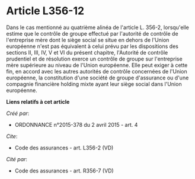 # Article L356-12

Dans le cas mentionné au quatrième alinéa de l'article L. 356-2, lorsqu'elle estime que le contrôle de groupe effectué par
l'autorité de contrôle de l'entreprise mère dont le siège social se situe en dehors de l'Union européenne n'est pas
équivalent à celui prévu par les dispositions des sections II, III, IV, V et VI du présent chapitre, l'Autorité de contrôle
prudentiel et de résolution exerce un contrôle de groupe sur l'entreprise mère supérieure au niveau de l'Union européenne.
Elle peut exiger à cette fin, en accord avec les autres autorités de contrôle concernées de l'Union européenne, la
constitution d'une société de groupe d'assurance ou d'une compagnie financière holding mixte ayant leur siège social dans
l'Union européenne.

**Liens relatifs à cet article**

_Créé par_:

  - ORDONNANCE n°2015-378 du 2 avril 2015 - art. 4

_Cite_:

  - Code des assurances - art. L356-2 (VD)

_Cité par_:

  - Code des assurances - art. R356-7 (VD)

